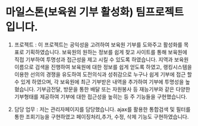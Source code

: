 # 마일스톤(보육원 기부 활성화) 팀프로젝트입니다.


1. 프로젝트 : 이 프로젝트는 공익성을 고려하여 보육원 기부를 도와주고 활성화를 목표로 기획하였습니다.
보육원의 원하는 정보를 쉽게 찾고 사이트를 통해 보육원에 직접 기부하여 투명성과 접근성을 제고 시킬 수 있도록 하였습니다. 
지역과 보육원 이름으로 검색을 진행하여 보육원에 대한 정보를 쉽게 얻도록 하였고, 랭킹시스템을 이용한 선의의 경쟁을 유도하여 도전의식과 성취감으로 누구나 쉽게 기부에 접근 할 수 있게 하였으며, 각 보육원에 최근 기부받은 내역을 추가하여 기부에 투명성을 높혔습니다. 기부금전달, 방문을 통한 배달 또는 자원봉사 등 재능기부와 같은 다양한 기부형태를 제공하여 기부에 대한 접근성을 높히는 등 주 기능들을 구현했습니다.


2. 담당 업무 : 저는 관리자페이지를 담당했습니다. ajax를 활용한 통합검색 및 필터를 통한 조회기능을 구현하였고 페이징처리,추가, 수정, 삭제 기능도 구현하였습니다.
